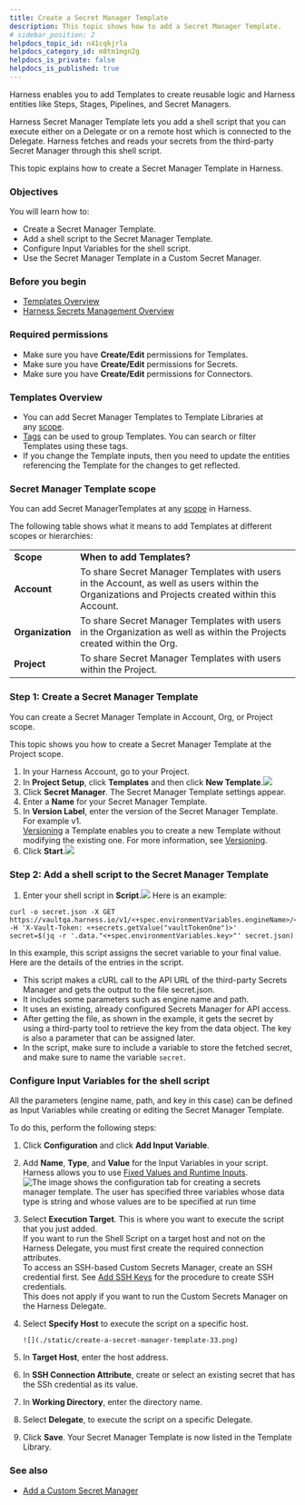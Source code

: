 ```yaml
---
title: Create a Secret Manager Template
description: This topic shows how to add a Secret Manager Template.
# sidebar_position: 2
helpdocs_topic_id: n41cqkjrla
helpdocs_category_id: m8tm1mgn2g
helpdocs_is_private: false
helpdocs_is_published: true
---
```


Harness enables you to add Templates to create reusable logic and Harness entities like Steps, Stages, Pipelines, and Secret Managers.

Harness Secret Manager Template lets you add a shell script that you can execute either on a Delegate or on a remote host which is connected to the Delegate. Harness fetches and reads your secrets from the third-party Secret Manager through this shell script.

This topic explains how to create a Secret Manager Template in Harness.

### Objectives

You will learn how to:

* Create a Secret Manager Template.
* Add a shell script to the Secret Manager Template.
* Configure Input Variables for the shell script.
* Use the Secret Manager Template in a Custom Secret Manager.

### Before you begin

* [Templates Overview](template.md)
* [Harness Secrets Management Overview](../6_Security/1-harness-secret-manager-overview.md)

### Required permissions

* Make sure you have **Create/Edit** permissions for Templates.
* Make sure you have **Create/Edit** permissions for Secrets.
* Make sure you have **Create/Edit** permissions for Connectors.

### Templates Overview

* You can add Secret Manager Templates to Template Libraries at any [scope](../4_Role-Based-Access-Control/1-rbac-in-harness.md#rbac-scope).
* [Tags](../20_References/tags-reference.md) can be used to group Templates. You can search or filter Templates using these tags.
* If you change the Template inputs, then you need to update the entities referencing the Template for the changes to get reflected.

### Secret Manager Template scope

You can add Secret ManagerTemplates at any [scope](../4_Role-Based-Access-Control/1-rbac-in-harness.md) in Harness.

The following table shows what it means to add Templates at different scopes or hierarchies:



|  |  |
| --- | --- |
| **Scope** | **When to add Templates?** |
| **Account** | To share Secret Manager Templates with users in the Account, as well as users within the Organizations and Projects created within this Account. |
| **Organization** | To share Secret Manager Templates with users in the Organization as well as within the Projects created within the Org. |
| **Project** | To share Secret Manager Templates with users within the Project. |

### Step 1: Create a Secret Manager Template

You can create a Secret Manager Template in Account, Org, or Project scope.​

This topic shows you how to create a Secret Manager Template at the Project scope.​

1. In your Harness Account, go to your Project.​
2. In **Project Setup**, click **Templates** and then click **New Template**.​![](./static/create-a-secret-manager-template-29.png)
3. Click **Secret Manager**. The Secret Manager Template settings appear.​
4. Enter a **Name** for your Secret Manager Template.​
5. In **Version Label**, enter the version of the Secret Manager Template.  
For example v1.   
[Versioning](template.md) a Template enables you to create a new Template without modifying the existing one. For more information, see [Versioning](template.md).
6. Click **Start**.​![](./static/create-a-secret-manager-template-30.png)

### Step 2: Add a shell script to the Secret Manager Template

1. Enter your shell script in **Script**.​![](./static/create-a-secret-manager-template-31.png)
Here is an example:
```
curl -o secret.json -X GET https://vaultqa.harness.io/v1/<+spec.environmentVariables.engineName>/<+spec.environmentVariables.path> -H 'X-Vault-Token: <+secrets.getValue("vaultTokenOne")>'  
secret=$(jq -r '.data."<+spec.environmentVariables.key>"' secret.json)
```
In this example, this script assigns the secret variable to your final value. Here are the details of the entries in the script.
- This script makes a cURL call to the API URL of the third-party Secrets Manager and gets the output to the file secret.json.
- It includes some parameters such as engine name and path.
- It uses an existing, already configured Secrets Manager for API access.
- After getting the file, as shown in the example, it gets the secret by using a third-party tool to retrieve the key from the data object. The key is also a parameter that can be assigned later.
- In the script, make sure to include a variable to store the fetched secret, and make sure to name the variable `secret`.

### Configure Input Variables for the shell script

All the parameters (engine name, path, and key in this case) can be defined as Input Variables while creating or editing the Secret Manager Template.

To do this, perform the following steps:

1. Click **Configuration** and click **Add Input Variable**.
2. Add **Name**, **Type**, and **Value** for the Input Variables in your script.  
Harness allows you to use [Fixed Values and Runtime Inputs](../20_References/runtime-inputs.md).![The image shows the configuration tab for creating a secrets manager template. The user has specified three variables whose data type is string and whose values are to be specified at run time](./static/create-a-secret-manager-template-32.png)
3. Select **Execution Target**. This is where you want to execute the script that you just added.  
If you want to run the Shell Script on a target host and not on the Harness Delegate, you must first create the required connection attributes.  
To access an SSH-based Custom Secrets Manager, create an SSH credential first. See [Add SSH Keys](../6_Security/4-add-use-ssh-secrets.md) for the procedure to create SSH credentials.  
This does not apply if you want to run the Custom Secrets Manager on the Harness Delegate.
4. Select **Specify Host** to execute the script on a specific host.
   
       ![](./static/create-a-secret-manager-template-33.png)

5. In **Target Host**, enter the host address.
6. In **SSH Connection Attribute**, create or select an existing secret that has the SSh credential as its value.  
7. In **Working Directory**, enter the directory name.
8. Select **Delegate**, to execute the script on a specific Delegate.
9.  Click **Save**. 
   Your Secret Manager Template is now listed in the Template Library.

### See also

* [Add a Custom Secret Manager](../6_Security/9-custom-secret-manager.md)

